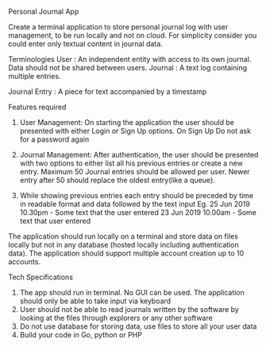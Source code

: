 Personal Journal App

Create a terminal application to store personal journal log with user management, to be run locally
and not on cloud. For simplicity consider you could enter only textual content in journal data.

Terminologies
User​ : An independent entity with access to its own journal. Data should not be shared between
users.
Journal​ : A text log containing multiple entries.

Journal Entry​ : A piece for text accompanied by a timestamp

Features required
1. User Management:​ On starting the application the user should be presented with either
Login or Sign Up options. On Sign Up Do not ask for a password again

2. Journal Management:​ After authentication, the user should be presented with two
options to either list all his previous entries or create a new entry. Maximum 50 Journal
entries should be allowed per user. Newer entry after 50 should replace the oldest
entry(like a queue).

3. While showing previous entries each entry should be preceded by time in readable
format and data followed by the text input
Eg.
25 Jun 2019 10.30pm - Some text that the user entered
23 Jun 2019 10.00am - Some text that user entered

The application should run locally on a terminal and store data on files locally but not in any
database (hosted locally including authentication data). The application should support multiple
account creation up to 10 accounts.

Tech Specifications
1. The app should run in terminal. No GUI can be used. The application should only be
able to take input via keyboard
2. User should not be able to read journals written by the software by looking at the files
through explorers or any other software
3. Do not use database for storing data, use files to store all your user data
4. Build your code in Go, python or PHP
